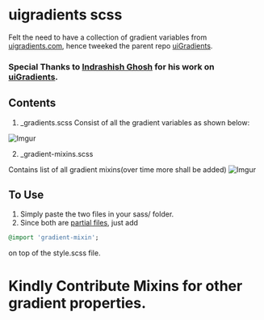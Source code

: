 # uigradients scss

Felt the need to have a collection of gradient variables from [uigradients.com](http://uigradients.com),
hence tweeked the parent repo [uiGradients](https://github.com/Ghosh/uiGradients).

### Special Thanks to [Indrashish Ghosh](https://github.com/Ghosh/) for his work on [uiGradients](https://github.com/Ghosh/uiGradients).

## Contents
1.  _gradients.scss Consist of all the gradient variables as shown below:



![Imgur](http://i.imgur.com/Wvva3IE.png)


2.  _gradient-mixins.scss

Contains list of all gradient mixins(over time more shall be added)
![Imgur](http://i.imgur.com/9Lap4RG.png)

## To Use
1. Simply paste the two files in your sass/ folder.
2. Since both are [partial files](http://sass-lang.com/guide),  just add 
```    ```

```ruby
@import 'gradient-mixin';
```
   on top of the style.scss file.
# Kindly Contribute Mixins for other gradient properties.



